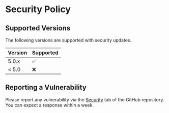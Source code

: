 # Security Policy

## Supported Versions

The following versions are supported with security updates.

| Version | Supported          |
|---------|--------------------|
| 5.0.x   | :white_check_mark: |
| < 5.0   | :x:                |

## Reporting a Vulnerability

Please report any vulnerability via the [Security](https://github.com/s0ders/go-semver-release/security) tab of the
GitHub repository. You can expect a response within a week.
